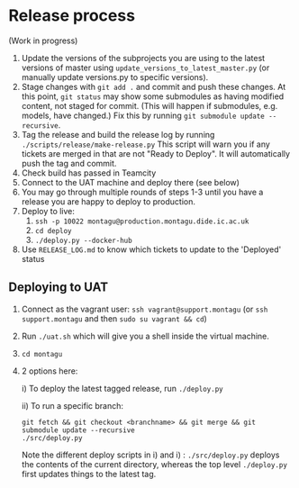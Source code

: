 # Release process
(Work in progress)

1. Update the versions of the subprojects you are using to the latest versions
   of master using `update_versions_to_latest_master.py` (or manually update
   versions.py to specific versions).
2. Stage changes with `git add .` and commit and push these changes. At this point, `git status` may show some submodules as 
   having modified content, not staged for commit. (This will happen if submodules, e.g. models, have changed.) 
   Fix this by running `git submodule update --recursive`. 
3. Tag the release and build the release log by running 
   `./scripts/release/make-release.py`
   This script will warn you if any tickets are merged in that are not "Ready 
   to Deploy". It will automatically push the tag and commit.
4. Check build has passed in Teamcity
5. Connect to the UAT machine and deploy there (see below)
6. You may go through multiple rounds of steps 1-3 until you have a release
   you are happy to deploy to production.
7. Deploy to live:
   1. `ssh -p 10022 montagu@production.montagu.dide.ic.ac.uk`
   1. `cd deploy`
   1. `./deploy.py --docker-hub`
8. Use `RELEASE_LOG.md` to know which tickets to update to the 'Deployed' status

## Deploying to UAT

1. Connect as the vagrant user: `ssh vagrant@support.montagu` (or `ssh support.montagu` and then `sudo su vagrant && cd`)
2. Run `./uat.sh` which will give you a shell inside the virtual machine.
3. `cd montagu`
4.  2 options here:

    i) To deploy the latest tagged release, run `./deploy.py`

    ii) To run a specific branch:
    ```
    git fetch && git checkout <branchname> && git merge && git submodule update --recursive
    ./src/deploy.py
    ```
    
    Note the different deploy scripts in i) and i) : `./src/deploy.py`
    deploys the contents of the current directory, whereas the top
    level `./deploy.py` first updates things to the latest tag.
